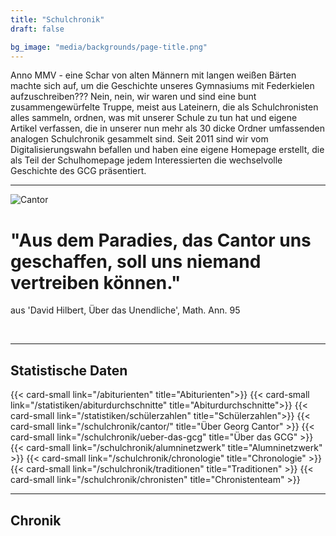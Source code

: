 ```yaml
---
title: "Schulchronik"
draft: false

bg_image: "media/backgrounds/page-title.png"
---
```


Anno MMV - eine Schar von alten Männern mit langen weißen Bärten machte sich auf,
um die Geschichte unseres Gymnasiums mit Federkielen aufzuschreiben??? Nein, nein,
wir waren und sind eine bunt zusammengewürfelte Truppe, meist aus Lateinern, die
als Schulchronisten alles sammeln, ordnen, was mit unserer Schule zu tun hat und
eigene Artikel verfassen, die in unserer nun mehr als 30 dicke Ordner umfassenden
analogen Schulchronik gesammelt sind. Seit 2011 sind wir vom Digitalisierungswahn
befallen und haben eine eigene Homepage erstellt, die als Teil der Schulhomepage
jedem Interessierten die wechselvolle Geschichte des GCG präsentiert.

---
![Cantor](/media/schulchronik/cantor1.jpg)

# "Aus dem Paradies, das Cantor uns geschaffen, soll uns niemand vertreiben können."
aus 'David Hilbert, Über das Unendliche', Math. Ann. 95</p><br>

---

## Statistische Daten

<div class="row mb-5">
    {{< card-small link="/abiturienten" title="Abiturienten">}}
    {{< card-small link="/statistiken/abiturdurchschnitte" title="Abiturdurchschnitte">}}
    {{< card-small link="/statistiken/schülerzahlen" title="Schülerzahlen">}}
    {{< card-small link="/schulchronik/cantor/" title="Über Georg Cantor" >}}
    {{< card-small link="/schulchronik/ueber-das-gcg" title="Über das GCG" >}}
    {{< card-small link="/schulchronik/alumninetzwerk" title="Alumninetzwerk" >}}
    {{< card-small link="/schulchronik/chronologie" title="Chronologie" >}}
    {{< card-small link="/schulchronik/traditionen" title="Traditionen" >}}
    {{< card-small link="/schulchronik/chronisten" title="Chronistenteam" >}}
</div>

---


## Chronik
